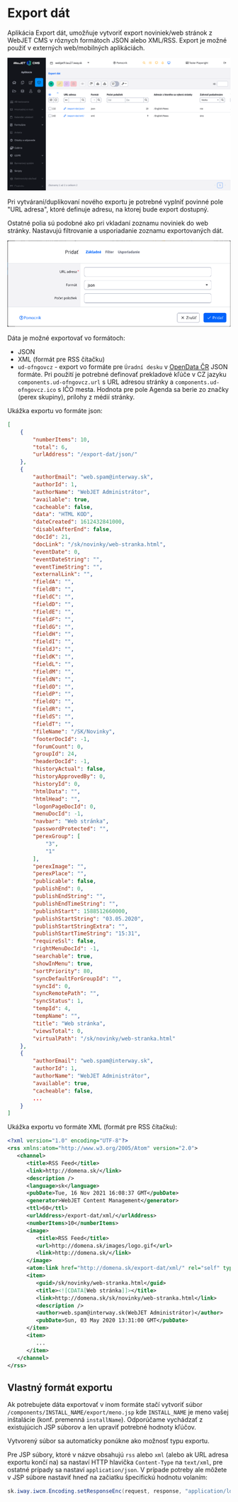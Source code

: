 # Export dát

Aplikácia Export dát, umožňuje vytvoriť export noviniek/web stránok z WebJET CMS v rôznych formátoch JSON alebo XML/RSS. Export je možné použiť v externých web/mobilných aplikáciách.

![](exportDat-datatable.png)

Pri vytváraní/duplikovaní nového exportu je potrebné vyplniť povinné pole "URL adresa", ktoré definuje adresu, na ktorej bude export dostupný.

Ostatné polia sú podobné ako pri vkladaní zoznamu noviniek do web stránky. Nastavujú filtrovanie a usporiadanie zoznamu exportovaných dát.

![](exportDat-editor.png)

Dáta je možné exportovať vo formátoch:

- JSON
- XML (formát pre RSS čítačku)
- `ud-ofngovcz` - export vo formáte pre `Úradní desku` v [OpenData ČR](https://ofn.gov.cz/úřední-desky/2021-07-20/) JSON formáte. Pri použití je potrebné definovať prekladové kľúče v CZ jazyku `components.ud-ofngovcz.url` s URL adresou stránky a `components.ud-ofngovcz.ico` s IČO mesta. Hodnota pre pole Agenda sa berie zo značky (perex skupiny), prílohy z médií stránky.

Ukážka exportu vo formáte json:

```json
[
    {
        "numberItems": 10,
        "total": 6,
        "urlAddress": "/export-dat/json/"
    },
    {
        "authorEmail": "web.spam@interway.sk",
        "authorId": 1,
        "authorName": "WebJET Administrátor",
        "available": true,
        "cacheable": false,
        "data": "HTML KOD",
        "dateCreated": 1612432841000,
        "disableAfterEnd": false,
        "docId": 21,
        "docLink": "/sk/novinky/web-stranka.html",
        "eventDate": 0,
        "eventDateString": "",
        "eventTimeString": "",
        "externalLink": "",
        "fieldA": "",
        "fieldB": "",
        "fieldC": "",
        "fieldD": "",
        "fieldE": "",
        "fieldF": "",
        "fieldG": "",
        "fieldH": "",
        "fieldI": "",
        "fieldJ": "",
        "fieldK": "",
        "fieldL": "",
        "fieldM": "",
        "fieldN": "",
        "fieldO": "",
        "fieldP": "",
        "fieldQ": "",
        "fieldR": "",
        "fieldS": "",
        "fieldT": "",
        "fileName": "/SK/Novinky",
        "footerDocId": -1,
        "forumCount": 0,
        "groupId": 24,
        "headerDocId": -1,
        "historyActual": false,
        "historyApprovedBy": 0,
        "historyId": 0,
        "htmlData": "",
        "htmlHead": "",
        "logonPageDocId": 0,
        "menuDocId": -1,
        "navbar": "Web stránka",
        "passwordProtected": "",
        "perexGroup": [
            "3",
            "1"
        ],
        "perexImage": "",
        "perexPlace": "",
        "publicable": false,
        "publishEnd": 0,
        "publishEndString": "",
        "publishEndTimeString": "",
        "publishStart": 1588512660000,
        "publishStartString": "03.05.2020",
        "publishStartStringExtra": "",
        "publishStartTimeString": "15:31",
        "requireSsl": false,
        "rightMenuDocId": -1,
        "searchable": true,
        "showInMenu": true,
        "sortPriority": 80,
        "syncDefaultForGroupId": "",
        "syncId": 0,
        "syncRemotePath": "",
        "syncStatus": 1,
        "tempId": 4,
        "tempName": "",
        "title": "Web stránka",
        "viewsTotal": 0,
        "virtualPath": "/sk/novinky/web-stranka.html"
    },
    {
        "authorEmail": "web.spam@interway.sk",
        "authorId": 1,
        "authorName": "WebJET Administrátor",
        "available": true,
        "cacheable": false,
        ...
    }
]
```

Ukážka exportu vo formáte XML (formát pre RSS čítačku):

```xml
<?xml version="1.0" encoding="UTF-8"?>
<rss xmlns:atom="http://www.w3.org/2005/Atom" version="2.0">
   <channel>
      <title>RSS Feed</title>
      <link>http://domena.sk/</link>
      <description />
      <language>sk</language>
      <pubDate>Tue, 16 Nov 2021 16:08:37 GMT</pubDate>
      <generator>WebJET Content Management</generator>
      <ttl>60</ttl>
      <urlAddress>/export-dat/xml/</urlAddress>
      <numberItems>10</numberItems>
      <image>
         <title>RSS Feed</title>
         <url>http://domena.sk/images/logo.gif</url>
         <link>http://domena.sk/</link>
      </image>
      <atom:link href="http://domena.sk/export-dat/xml/" rel="self" type="application/rss+xml" />
      <item>
         <guid>/sk/novinky/web-stranka.html</guid>
         <title><![CDATA[Web stránka]]></title>
         <link>http://domena.sk/sk/novinky/web-stranka.html</link>
         <description />
         <author>web.spam@interway.sk(WebJET Administrátor)</author>
         <pubDate>Sun, 03 May 2020 13:31:00 GMT</pubDate>
      </item>
      <item>
         ...
      </item>
   </channel>
</rss>
```

## Vlastný formát exportu

Ak potrebujete dáta exportovať v inom formáte stačí vytvoriť súbor `/components/INSTALL_NAME/export/meno.jsp` kde `INSTALL_NAME` je meno vašej inštalácie (konf. premenná `installName`). Odporúčame vychádzať z existujúcich JSP súborov a len upraviť potrebné hodnoty kľúčov.

Vytvorený súbor sa automaticky ponúkne ako možnosť typu exportu.

Pre JSP súbory, ktoré v názve obsahujú `rss` alebo `xml` (alebo ak URL adresa exportu končí na) sa nastaví HTTP hlavička `Content-Type` na `text/xml`, pre ostatné prípady sa nastaví `application/json`. V prípade potreby ale môžete v JSP súbore nastaviť hneď na začiatku špecifickú hodnotu volaním:

```java
sk.iway.iwcm.Encoding.setResponseEnc(request, response, "application/ld+json");
```